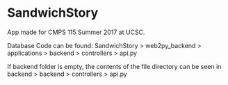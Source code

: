 # SandwichStory

App made for CMPS 115 Summer 2017 at UCSC.

Database Code can be found: SandwichStory > web2py_backend > applications > backend > controllers > api.py

If backend folder is empty, the contents of the file directory can be seen in backend > backend > controllers > api.py
